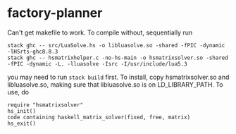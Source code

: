 # factory-planner
Can't get makefile to work.
To compile without, sequentially run

    stack ghc -- src/LuaSolve.hs -o libluasolve.so -shared -fPIC -dynamic -lHSrts-ghc8.8.3
    stack ghc -- hsmatrixhelper.c -no-hs-main -o hsmatrixsolver.so -shared -fPIC -dynamic -L. -lluasolve -Isrc -I/usr/include/lua5.3

you may need to run `stack build` first.
To install, copy hsmatrixsolver.so and libluasolve.so,
making sure that libluasolve.so is on LD_LIBRARY_PATH.
To use, do

    require "hsmatrixsolver"
    hs_init()
    code containing haskell_matrix_solver(fixed, free, matrix)
    hs_exit()
